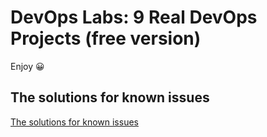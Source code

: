 # DevOps Labs: 9 Real DevOps Projects (free version)

Enjoy 😀

## The solutions for known issues

[The solutions for known issues](Issues.md)
